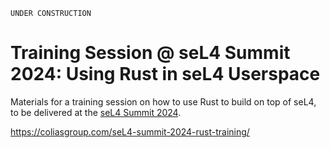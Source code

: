 <!--
    Copyright 2024, Colias Group, LLC

    SPDX-License-Identifier: CC-BY-SA-4.0
-->

```
UNDER CONSTRUCTION
```

# Training Session @ seL4 Summit 2024: Using Rust in seL4 Userspace

Materials for a training session on how to use Rust to build on top of seL4, to be delivered at the [seL4 Summit 2024](https://sel4.systems/Foundation/Summit/2024/).

https://coliasgroup.com/seL4-summit-2024-rust-training/
